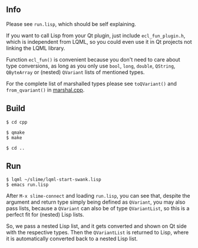
Info
----

Please see `run.lisp`, which should be self explaining.

If you want to call Lisp from your Qt plugin, just include `ecl_fun_plugin.h`,
which is independent from LQML, so you could even use it in Qt projects not
linking the LQML library.

Function `ecl_fun()` is convenient because you don't need to care about type
conversions, as long as you only use `bool`, `long`, `double`, `QString`,
`QByteArray` or (nested) `QVariant` lists of mentioned types.

For the complete list of marshalled types please see `toQVariant()` and
`from_qvariant()` in [marshal.cpp](../src/cpp/marshal.cpp).



Build
-----

```
$ cd cpp

$ qmake
$ make

$ cd ..
```


Run
---

```
$ lqml ~/slime/lqml-start-swank.lisp
$ emacs run.lisp
```

After `M-x slime-connect` and loading `run.lisp`, you can see that, despite
the argument and return type simply being defined as `QVariant`, you may also
pass lists, because a `QVariant` can also be of type `QVariantList`, so this
is a perfect fit for (nested) Lisp lists.

So, we pass a nested Lisp list, and it gets converted and shown on Qt side with
the respective types. Then the `QVariantList` is returned to Lisp, where it is
automatically converted back to a nested Lisp list.

